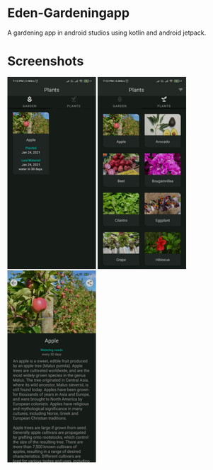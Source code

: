 # Eden-Gardeningapp
  A gardening app in android studios using kotlin and android jetpack.
  
# Screenshots
<p float="left">
  <img src="/screenshots/SS1.jpeg" width="200" />
  <img src="/screenshots/SS2.jpeg" width="200" /> 
  <img src="/screenshots/SS3.jpeg" width="200" />
</p>
